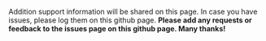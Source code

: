 Addition support information will be shared on this page. In case you have issues, please log them on this github page. 
**Please add any requests or feedback to the issues page on this github page. Many thanks!**
